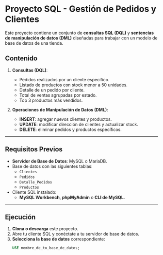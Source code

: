# Proyecto SQL - Gestión de Pedidos y Clientes

Este proyecto contiene un conjunto de **consultas SQL (DQL)** y **sentencias de manipulación de datos (DML)** diseñadas para trabajar con un modelo de base de datos de una tienda.  

## Contenido

1. **Consultas (DQL)**:
   - Pedidos realizados por un cliente específico.
   - Listado de productos con stock menor a 50 unidades.
   - Detalle de un pedido por cliente.
   - Total de ventas agrupadas por estado.
   - Top 3 productos más vendidos.

2. **Operaciones de Manipulación de Datos (DML)**:
   - **INSERT**: agregar nuevos clientes y productos.
   - **UPDATE**: modificar dirección de clientes y actualizar stock.
   - **DELETE**: eliminar pedidos y productos específicos.

---

## Requisitos Previos

- **Servidor de Base de Datos**: MySQL o MariaDB.
- Base de datos con las siguientes tablas:
  - `Clientes`
  - `Pedidos`
  - `Detalle_Pedidos`
  - `Productos`
- Cliente SQL instalado:
  - **MySQL Workbench**, **phpMyAdmin** o **CLI de MySQL**.

---

## Ejecución

1. **Clona o descarga** este proyecto.
2. Abre tu cliente SQL y conéctate a tu servidor de base de datos.
3. **Selecciona la base de datos** correspondiente:
   ```sql
   USE nombre_de_tu_base_de_datos;
